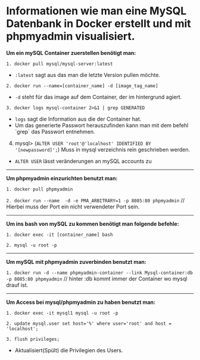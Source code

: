 # Informationen wie man eine MySQL Datenbank in Docker erstellt und mit phpmyadmin visualisiert. 

**Um ein mySQL Container zuerstellen benötigt man:**

`1. docker pull mysql/mysql-server:latest`
- `:latest` sagt aus das man die letzte Version pullen möchte.

`2. docker run --name=[container_name] -d [image_tag_name]`
- `-d` steht für das image auf dem Container, der im hintergrund agiert.

`3. docker logs mysql-container 2>&1 | grep GENERATED`  
- `logs` sagt die Information aus die der Container hat.
- Um das generierte Passwort herauszufinden kann man mit dem befehl ´grep´ das Passwort entnehmen.

4. mysql> (`ALTER USER 'root'@'localhost' IDENTIFIED BY '[newpassword]';`) Muss in mysql verzeichnis rein geschrieben werden.
- `ALTER USER` lässt veränderungen an mySQL accounts zu 
_________________________________________________________________________________________________________________________________
**Um phpmyadmin einzurichten benutzt man:**

`1. docker pull phpmyadmin`

`2. docker run --name  -d -e PMA_ARBITRARY=1 -p 8085:80 phpmyadmin` // Hierbei muss der Port ein nicht verwendeter Port sein.
_________________________________________________________________________________________________________________________________
**Um ins bash von mySQL zu kommen benötigt man folgende befehle:**

`1. docker exec -it [container_name] bash`

`2. mysql -u root -p`
_________________________________________________________________________________________________________________________________
**Um mySQL mit phpmyadmin zuverbinden benutzt man:**

`1. docker run -d --name phpmyadmin-container --link Mysql-container:db -p 8085:80 phpmyadmin` // hinter :db kommt immer der Container wo mysql drauf ist.
_________________________________________________________________________________________________________________________________
**Um Access bei mysql/phpmyadmin zu haben benutzt man:**

`1. docker exec -it mysql1 mysql -u root -p`

`2. update mysql.user set host='%' where user='root' and host = 'localhost';`

`3. flush privileges;`
- Aktualisiert(Spült) die Privilegien des Users.
